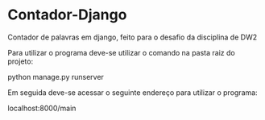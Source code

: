 # Contador-Django
Contador de palavras em django, feito para o desafio da disciplina de DW2


Para utilizar o programa deve-se utilizar o comando na pasta raiz do projeto:

python manage.py runserver

Em seguida deve-se acessar o seguinte endereço para utilizar o programa:

localhost:8000/main
